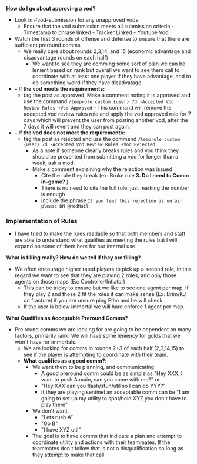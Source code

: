 **How do I go about approving a vod?**
- Look in #vod-submission for any unapproved vods
    - Ensure that the vod submission meets all submission criteria
		         - Timestamp to phrase linked
				- Tracker Linked
				- Youtube Vod
- Watch the first 3 rounds of offense and defense to ensure that there are sufficient preround comms.
  - We really care about rounds 2,3,14, and 15 (economic advantage and disadvantage rounds on each half)
    - We want to see they are comming some sort of plan we can be lenient based on rank but overall we want to see them call to coordinate with at least one player if they have advantage, and to do something weird if they have disadvatage
- **- If the vod meets the requirements:**
  - tag the post as approved, Make a comment noting it is approved and use the command `/temprole custom {user} 7d -Accepted Vod Review Rules +Vod Approved`
          - This command will remove the accepted vod review rules role and apply the vod approved role for 7 days which will prevent the user from posting another vod, after the 7 days it will revert and they can post again.
- **- If the vod does not meet the requirements:**
    - tag the post as rejected and use the command `/temprole custom {user} 7d -Accepted Vod Review Rules +Vod Rejected`
	    - As a note if someone clearly breaks rules and you think they should be prevented from submitting a vod for longer than a week, ask a mod.
	    - Make a comment explaining why the rejection was issued
		    - Cite the rule they break (ex: Broke rule **3. Do I need to Comm in-game?** )
			- There is no need to cite the full rule, just marking the number is enough
			- Include the phrase `If you feel this rejection is unfair please DM @ModMail`



### Implementation of Rules
- I have tried to make the rules readable so that both members and staff are able to understand what qualifies as meeting the rules but I will expand on some of them here for our internal use.

**What is filling really? How do we tell if they are filling?**

- We often encourage higher rated players to pick up a second role, in this regard we want to see that they are playing 2 roles, and only those agents on those maps (Ex: Controller/Intiator) 
   - This can be tricky to ensure but we like to see one agent per map, if they play 2 and those 2 fit the roles it can make sense (Ex: Brim/KJ on fracture) if you are unsure ping Ethn and he will check. 
   - If the user is below immortal we will hard enforce 1 agent per map.
	
		
**What Qualifies as Acceptable Preround Comms?**
- Pre round comms we are looking for are going to be dependent on many factors, primarily rank.  We will have some leniency for golds that we won't have for immortals. 
  - We are looking for comms in rounds 2+3 of each half (2,3,14,15) to see if the player is attempting to coordinate with their team. 
  - **What qualifies as a good comm?**:
	  - We want them to be planning, and communicating 
		  - A good preround comm could be as simple as "Hey XXX, I want to push A main, can you come with me?" or
		  - "Hey XXX can you flash/stun/util so I can do YYY?"
		  - If they are playing sentinel an acceptable comm can be "I am going to set up my utility to spot/hold XYZ you don't have to play there"
	  - We don't want
		  - "Lets rush A"
		  - "Go B"
		  - "I have XYZ util"
	  - The goal is to have comms that indicate a plan and attempt to coordinate utility and actions with their teammates. If the teammates don't follow that is not a disqualification so long as they attempt to make that call.